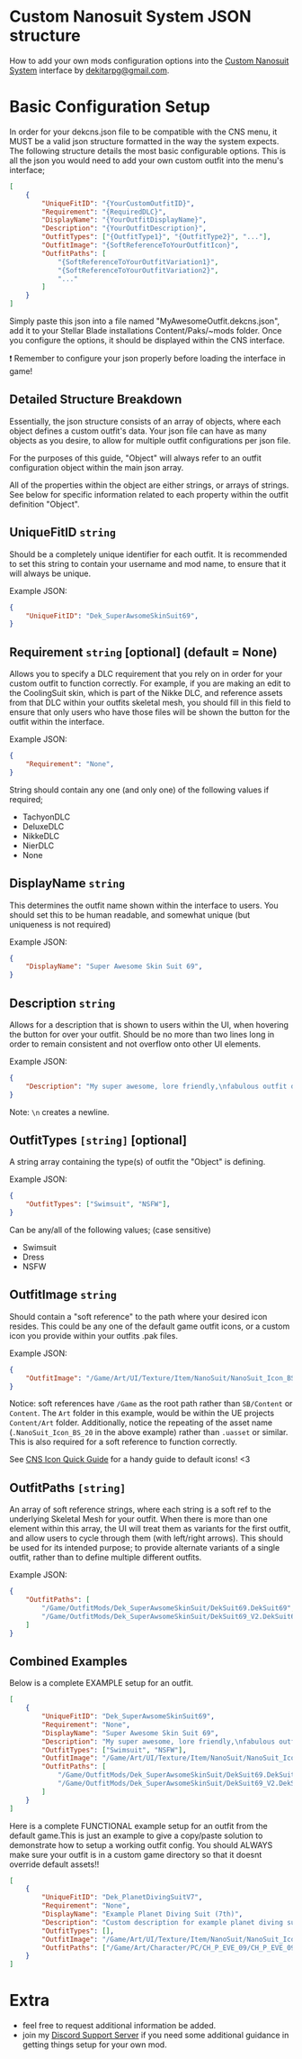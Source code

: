 

# Custom Nanosuit System JSON structure
How to add your own mods configuration options into the [Custom Nanosuit System](https://www.nexusmods.com/stellarblade/mods/1496) interface by dekitarpg@gmail.com. 

# Basic Configuration Setup
In order for your dekcns.json file to be compatible with the CNS menu, it MUST be a valid json structure formatted in the way the system expects. The following structure details the most basic configurable options. This is all the json you would need to add your own custom outfit into the menu's interface; 

```json
[
    {
        "UniqueFitID": "{YourCustomOutfitID}",
        "Requirement": "{RequiredDLC}",
        "DisplayName": "{YourOutfitDisplayName}",
        "Description": "{YourOutfitDescription}",
        "OutfitTypes": ["{OutfitType1}", "{OutfitType2}", "..."],
        "OutfitImage": "{SoftReferenceToYourOutfitIcon}",
        "OutfitPaths": [
            "{SoftReferenceToYourOutfitVariation1}",
            "{SoftReferenceToYourOutfitVariation2}",
            "..."
        ]
    }
]
```

Simply paste this json into a file named "MyAwesomeOutfit.dekcns.json", add it to your Stellar Blade installations Content/Paks/~mods folder. Once you configure the options, it should be displayed within the CNS interface. 

:exclamation: Remember to configure your json properly before loading the interface in game!


## Detailed Structure Breakdown
Essentially, the json structure consists of an array of objects, where each object defines a custom outfit's data. Your json file can have as many objects as you desire, to allow for multiple outfit configurations per json file. 

For the purposes of this guide, "Object" will always refer to an outfit configuration object within the main json array.  

All of the properties within the object are either strings, or arrays of strings. See below for specific information related to each property within the outfit definition "Object".


## UniqueFitID `string` 
Should be a completely unique identifier for each outfit. It is recommended to set this string to contain your username and mod name, to ensure that it will always be unique. 

Example JSON: 
```json
{
    "UniqueFitID": "Dek_SuperAwsomeSkinSuit69",
}
```


## Requirement `string` [optional] (default = None)
Allows you to specify a DLC requirement that you rely on in order for your custom outfit to function correctly. For example, if you are making an edit to the CoolingSuit skin, which is part of the Nikke DLC, and reference assets from that DLC within your outfits skeletal mesh, you should fill in this field to ensure that only users who have those files will be shown the button for the outfit within the interface.

Example JSON: 
```json
{
    "Requirement": "None",
}
```
String should contain any one (and only one) of the following values if required;
- TachyonDLC
- DeluxeDLC
- NikkeDLC
- NierDLC
- None


## DisplayName `string` 
This determines the outfit name shown within the interface to users. You should set this to be human readable, and somewhat unique (but uniqueness is not required)

Example JSON: 
```json
{
    "DisplayName": "Super Awesome Skin Suit 69",
}
```


## Description `string` 
Allows for a description that is shown to users within the UI, when hovering the button for over your outfit. Should be no more than two lines long in order to remain consistent and not overflow onto other UI elements. 

Example JSON: 
```json
{
    "Description": "My super awesome, lore friendly,\nfabulous outfit description!",
}
```
Note: `\n` creates a newline. 


## OutfitTypes `[string]` [optional]
A string array containing the type(s) of outfit the "Object" is defining. 

Example JSON: 
```json
{
    "OutfitTypes": ["Swimsuit", "NSFW"],
}
```
Can be any/all of the following values; (case sensitive)
- Swimsuit
- Dress
- NSFW


## OutfitImage `string` 
Should contain a "soft reference" to the path where your desired icon resides. This could be any one of the default game outfit icons, or a custom icon you provide within your outfits .pak files. 

Example JSON: 
```json
{
    "OutfitImage": "/Game/Art/UI/Texture/Item/NanoSuit/NanoSuit_Icon_BS_20.NanoSuit_Icon_BS_20",
}
```
Notice: soft references have `/Game` as the root path rather than `SB/Content` or `Content`. The `Art` folder in this example, would be within the UE projects `Content/Art` folder. Additionally, notice the repeating of the asset name (`.NanoSuit_Icon_BS_20` in the above example) rather than `.uasset` or similar. This is also required for a soft reference to function correctly. 

See [CNS Icon Quick Guide](/guides/cns-icon-paths.md) for a handy guide to default icons! <3 


## OutfitPaths `[string]` 
An array of soft reference strings, where each string is a soft ref to the underlying Skeletal Mesh for your outfit. When there is more than one element within this array, the UI will treat them as variants for the first outfit, and allow users to cycle through them (with left/right arrows). This should be used for its intended purpose; to provide alternate variants of a single outfit, rather than to define multiple different outfits. 

Example JSON: 
```json
{
    "OutfitPaths": [
        "/Game/OutfitMods/Dek_SuperAwsomeSkinSuit/DekSuit69.DekSuit69",
        "/Game/OutfitMods/Dek_SuperAwsomeSkinSuit/DekSuit69_V2.DekSuit69_V2"
    ]
}
```


## Combined Examples
Below is a complete EXAMPLE setup for an outfit. 

```json
[
    {
        "UniqueFitID": "Dek_SuperAwsomeSkinSuit69",
        "Requirement": "None",
        "DisplayName": "Super Awesome Skin Suit 69",
        "Description": "My super awesome, lore friendly,\nfabulous outfit description!",
        "OutfitTypes": ["Swimsuit", "NSFW"],
        "OutfitImage": "/Game/Art/UI/Texture/Item/NanoSuit/NanoSuit_Icon_BS_20.NanoSuit_Icon_BS_20",
        "OutfitPaths": [
            "/Game/OutfitMods/Dek_SuperAwsomeSkinSuit/DekSuit69.DekSuit69",
            "/Game/OutfitMods/Dek_SuperAwsomeSkinSuit/DekSuit69_V2.DekSuit69_V2"
        ]
    }
]
```

Here is a complete FUNCTIONAL example setup for an outfit from the default game.This is just an example to give a copy/paste solution to demonstrate how to setup a working outfit config. You should ALWAYS make sure your outfit is in a custom game directory so that it doesnt override default assets!!

```json
[
    {
        "UniqueFitID": "Dek_PlanetDivingSuitV7",
        "Requirement": "None",
        "DisplayName": "Example Planet Diving Suit (7th)",
        "Description": "Custom description for example planet diving suit",
        "OutfitTypes": [],
        "OutfitImage": "/Game/Art/UI/Texture/Item/NanoSuit/NanoSuit_Icon_BS_20.NanoSuit_Icon_BS_20",
        "OutfitPaths": ["/Game/Art/Character/PC/CH_P_EVE_09/CH_P_EVE_09.CH_P_EVE_09"]
    }
]
```

# Extra
- feel free to request additional information be added. 
- join my [Discord Support Server](https://discord.gg/DCXh2TUF2u) if you need some additional guidance in getting things setup for your own mod. 
